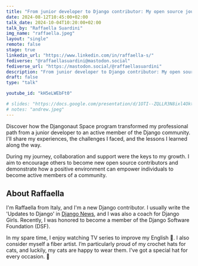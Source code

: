 ```yaml
---
title: "From junior developer to Django contributor: My open source journey"
date: 2024-08-12T10:45:00+02:00
talk_date: 2024-10-04T10:20:00+02:00
talk_by: "Raffaella Suardini"
img_name: "raffaella.jpeg"
layout: "single"
remote: false
stage: true
linkedin_url: "https://www.linkedin.com/in/raffaella-s/"
fediverse: "@raffaellasuardini@mastodon.social"
fediverse_url: "https://mastodon.social/@raffaellasuardini"
description: "From junior developer to Django contributor: My open source journey"
draft: false
type: "talk"

youtube_id: "kH5eLWEbFt0"

# slides: "https://docs.google.com/presentation/d/1OTI--ZQLLR3N8ixl4OktEwbXfiau_0BNXicl_3j5uYc/edit?usp=sharing"
# notes: "andrew.jpeg"
---
```


Discover how the Djangonaut Space program transformed my professional path from a junior developer to an active member of the Django community. I'll share my experiences, the challenges I faced, and the lessons I learned along the way.

During my journey, collaboration and support were the keys to my growth. I aim to encourage others to become new open source contributors and demonstrate how a positive environment can empower individuals to become active members of a community.


## About Raffaella

I'm Raffaella from Italy, and I'm a new Django contributor. I usually write the 'Updates to Django' in [Django News](https://django-news.com/), and I was also a coach for Django Girls. Recently, I was honored to become a member of the Django Software Foundation (DSF).

In my spare time, I enjoy watching TV series to improve my English 🎥. I also consider myself a fiber artist. I’m particularly proud of my crochet hats for cats, and luckily, my cats are happy to wear them. I've got a special hat for every occasion. 🧶
